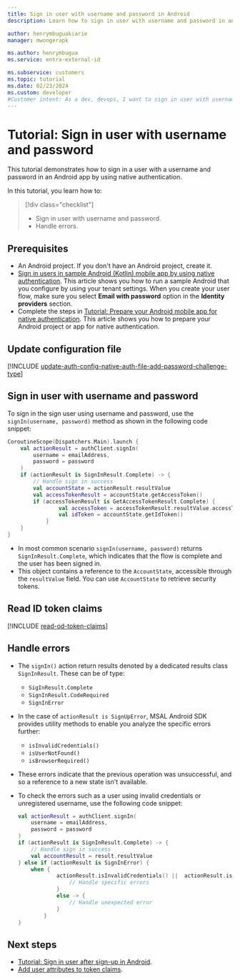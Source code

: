```yaml
---
title: Sign in user with username and password in Android
description: Learn how to sign in user with username and password in an Android app by using native authentication.

author: henrymbuguakiarie
manager: mwongerapk

ms.author: henrymbugua
ms.service: entra-external-id

ms.subservice: customers
ms.topic: tutorial
ms.date: 02/23/2024
ms.custom: developer
#Customer intent: As a dev, devops, I want to sign in user with username and password in an Android app by using native authentication.
---
```


# Tutorial: Sign in user with username and password

This tutorial demonstrates how to sign in a user with a username and password in an Android app by using native authentication.

In this tutorial, you learn how to: 

> [!div class="checklist"]
>
> - Sign in user with username and password. 
> - Handle errors. 

## Prerequisites 

- An Android project. If you don't have an Android project, create it.
- [Sign in users in sample Android (Kotlin) mobile app by using native authentication](how-to-run-native-authentication-sample-android-app.md). This article shows you how to run a sample Android that you configure by using your tenant settings. When you create your user flow, make sure you select **Email with password** option in the **Identity providers** section.
- Complete the steps in [Tutorial: Prepare your Android mobile app for native authentication](tutorial-native-authentication-prepare-android-app.md). This article shows you how to prepare your Android project or app for native authentication. 

## Update configuration file

[!INCLUDE [update-auth-config-native-auth-file-add-password-challenge-type](./includes/native-auth/update-auth-config-native-auth-file.md)]


## Sign in user with username and password 

To sign in the sign user using username and password, use the `signIn(username, password)` method as shown in the following code snippet: 

```kotlin
CoroutineScope(Dispatchers.Main).launch {
    val actionResult = authClient.signIn(
        username = emailAddress,
        password = password
    )
    if (actionResult is SignInResult.Complete) -> {
        // Handle sign in success
        val accountState = actionResult.resultValue
        val accessTokenResult = accountState.getAccessToken()
        if (accessTokenResult is GetAccessTokenResult.Complete) {
                val accessToken = accessTokenResult.resultValue.accessToken
                val idToken = accountState.getIdToken()
            }
    }
}
```

- In most common scenario `signIn(username, password)` returns `SignInResult.Complete`, which indicates that the flow is complete and the user has been signed in. 
- This object contains a reference to the `AccountState`, accessible through the `resultValue` field. You can use `AccountState` to retrieve security tokens. 

## Read ID token claims

[!INCLUDE [read-od-token-claims](./includes/native-auth/read-id-token-claims.md)]

## Handle errors 

- The `signIn()` action return results denoted by a dedicated results class `SignInResult`. These can be of type: 
    - `SigInResult.Complete`
    - `SignInResult.CodeRequired`
    - `SignInError`

- In the case of `actionResult is SignUpError`, MSAL Android SDK provides utility methods to enable you analyze the specific errors further: 
    - `isInvalidCredentials()`
    - `isUserNotFound()`
    - `isBrowserRequired()`

- These errors indicate that the previous operation was unsuccessful, and so a reference to a new state isn't available.

- To check the errors such as a user using invalid credentials or unregistered username, use the following code snippet: 

    ```kotlin
    val actionResult = authClient.signIn(
        username = emailAddress,
        password = password
    )
    if (actionResult is SignInResult.Complete) -> {
        // Handle sign in success
        val accountResult = result.resultValue
    } else if (actionResult is SignInError) {
        when {
                actionResult.isInvalidCredentials() ||  actionResult.isUserNotFound() -> {
                    // Handle specific errors
                }
                else -> {
                    // Handle unexpected error
                }
            }
    }
    ```

## Next steps 

- [Tutorial: Sign in user after sign-up in Android](tutorial-native-authentication-android-sign-in-after-sign-up.md).
- [Add user attributes to token claims](how-to-add-attributes-to-token.md).